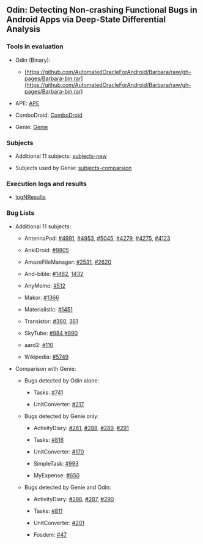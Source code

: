 ## Odin: Detecting Non-crashing Functional Bugs in Android Apps via Deep-State Differential Analysis


### Tools in evaluation

- Odin (Binary):

	* [https://github.com/AutomatedOracleForAndroid/Barbara/raw/gh-pages/Barbara-bin.rar](https://github.com/AutomatedOracleForAndroid/Barbara/raw/gh-pages/Barbara-bin.rar)

- APE: [APE](http://gutianxiao.com/ape/)

- ComboDroid: [ComboDroid](https://github.com/the-themis-benchmarks/combodroid)

- Genie: [Genie](https://github.com/tingsu)

### Subjects

- Additional 11 subjects: [subjects-new](https://1drv.ms/u/s!Ap89R8sDM76GpPcXtXgMl5d-btW22w?e=N3pHeu)

- Subjects used by Genie: [subjects-comparsion](https://1drv.ms/u/s!Ap89R8sDM76GpPcWN9RcFMWcTw-Skw?e=frcdsD)

### Execution logs and results

- [logNResults](https://1drv.ms/u/s!Ap89R8sDM76GpPcYsl21NLl-Uqos9A?e=UkVC0H)

### Bug Lists

- Additional 11 subjects:

	* AntennaPod: [#4991](https://github.com/AntennaPod/AntennaPod/issues/4991
), [#4953](https://github.com/AntennaPod/AntennaPod/issues/4953
), [#5045](https://github.com/AntennaPod/AntennaPod/issues/5045
), [#4279](https://github.com/AntennaPod/AntennaPod/issues/4279
), [#4275](https://github.com/AntennaPod/AntennaPod/issues/4275
), [#4123](https://github.com/AntennaPod/AntennaPod/issues/4123
)

	* AnkiDroid: [#9805](https://github.com/ankidroid/Anki-Android/issues/9085
)

	* AmazeFileManager: [#2531](https://github.com/TeamAmaze/AmazeFileManager/issues/2531), [#2620](https://github.com/TeamAmaze/AmazeFileManager/issues/2620)

	* And-bible: [#1482](https://github.com/AndBible/and-bible/issues/1482
), [1432](https://github.com/AndBible/and-bible/issues/1432
)

	* AnyMemo: [#512](https://github.com/helloworld1/AnyMemo/issues/512
)

	* Makor: [#1366](https://github.com/gsantner/markor/issues/1366
)

	* Materialistic: [#1451](https://github.com/hidroh/materialistic/issues/1451)

	* Transistor: [#360](https://github.com/y20k/transistor/issues/360
), [361](https://github.com/y20k/transistor/issues/361
)

	* SkyTube: [#984](https://github.com/SkyTubeTeam/SkyTube/issues/984),[#990](https://github.com/SkyTubeTeam/SkyTube/issues/990)

	* aard2: [#110](https://github.com/itkach/aard2-android/issues/110
)

	* Wikipedia: [#5749](https://github.com/wikimedia/apps-android-wikipedia/commit/ab18c853b50ede7fae55b5a1803c57e9c6f606e8)

- Comparison with Genie:

	* Bugs detected by Odin alone:

		- Tasks: [#741](https://github.com/tasks/tasks/issues/741)

		- UnitConverter: [#217](https://github.com/physphil/UnitConverterUltimate/issues/217)

	* Bugs detected by Genie only:

		- ActivityDiary: [#261](https://github.com/ramack/ActivityDiary/issues/261), [#288](https://github.com/ramack/ActivityDiary/issues/288), [#289](https://github.com/ramack/ActivityDiary/issues/289), [#291](https://github.com/ramack/ActivityDiary/issues/291)

		- Tasks: [#816](https://github.com/tasks/tasks/issues/816)

		- UnitConverter: [#170](https://github.com/physphil/UnitConverterUltimate/issues/170)

		- SimpleTask: [#993](https://github.com/mpcjanssen/simpletask-android/issues/993)
	
		- MyExpense: [#650](https://github.com/mtotschnig/MyExpenses/issues/650)

	* Bugs detected by Genie and Odin:

		- ActivityDiary: [#286](https://github.com/ramack/ActivityDiary/issues/286), [#287](https://github.com/ramack/ActivityDiary/issues/287), [#290](https://github.com/ramack/ActivityDiary/issues/290)


		- Tasks: [#811](https://github.com/tasks/tasks/issues/811)

		- UnitConverter: [#201](https://github.com/physphil/UnitConverterUltimate/issues/201)

		- Fosdem: [#47](https://github.com/cbeyls/fosdem-companion-android/issues/47)
